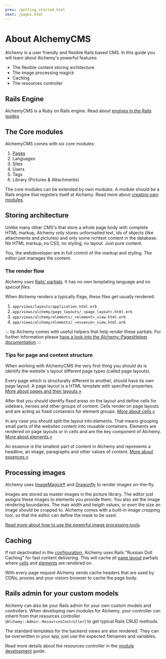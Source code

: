 ```yaml
---
prev: /getting_started.html
next: /pages.html
---
```


# About AlchemyCMS

Alchemy is a user friendly and flexible Rails based CMS. In
this guide you will learn about Alchemy's powerful features:

* The flexible content storing architecture
* The image processing magick
* Caching
* The resources controller

## Rails Engine

AlchemyCMS is a Ruby on Rails engine. Read about [engines in the Rails guides](https://guides.rubyonrails.org/engines.html).

## The Core modules

AlchemyCMS comes with six core modules:

1. [Pages](pages.html)
2. Languages
3. Sites
4. Users
5. Tags
6. Library (Pictures & Attachments)

The core modules can be extended by own modules. A module should be a Rails engine that registers itself at Alchemy. Read more about [creating own modules](create_modules.html).

## Storing architecture

Unlike many other CMS's that store a whole page body with complete HTML markup, Alchemy only stores unformatted text, ids of objects (like attachments and pictures) and only some  richtext content in the database. No HTML markup, no CSS, no styling, no layout. Just pure content.

You, the webdeveloper are in full control of the markup and styling. The editor just manages the content.

### The render flow

Alchemy uses [Rails' partials](https://guides.rubyonrails.org/layouts_and_rendering.html#using-partials). It has no own templating language and no *special files*.

When Alchemy renders a typically Page, these files get usually rendered:

1. `app/views/layouts/application.html.erb`
2. `app/views/alchemy/page_layouts/_<page_layout>.html.erb`
3. `app/views/alchemy/elements/_<element>_view.html.erb`
4. `app/views/alchemy/elements/_<essence>_view.html.erb`

::: tip
Alchemy comes with useful helpers that help render these partials. For further information please [have a look into the Alchemy::PagesHelper documentation](https://www.rubydoc.info/github/AlchemyCMS/alchemy_cms/Alchemy/PagesHelper.html)
:::

### Tips for page and content structure

When working with AlchemyCMS the very first thing you should do is identify the website´s layout different page types (called page layouts).

Every page which is structurally different to another, should have its own page layout. A page layout is a HTML template with specified properties. [More about pages and their layouts »](/pages.html#defining-page-layouts)

After that you should identify fixed areas on the layout and define cells for sidebars, heroes and other groups of content. Cells render on page layouts and are acting as fixed containers for element groups. [More about cells »](/cells.html)

In any case you should split the layout into elements. That means grouping small parts of the websites content into reusable containers. Elements are rendered on page layouts or in cells and are the key component of Alchemy. [More about elements »](/elements.html)

An essence is the smallest part of content in Alchemy and represents a headline, an image, paragraphs and other values of content. [More about essences »](/essences.html)

## Processing images

Alchemy uses [ImageMagick®](https://www.imagemagick.org) and [Dragonfly](https://markevans.github.io/dragonfly/) to render images on-the-fly.

Images are stored as master images in the picture library. The editor just assigns these images to elements you provide them. You also set the image rendering boundaries. The max width and heigth values, or even the size an image should be cropped to. Alchemy comes with a built-in image cropping tool, so that the editor can define the mask to be used.

[Read more about how to use the powerful image processing tools](render_images.html).

## Caching

If not deactivated in the [configuration](/configuration.html), Alchemy uses Rails "Russian Doll Caching" for fast content delivering. This will cache all [page layout](/pages.html) partials where [cells](/cells.html) and [elements](/elements.html) are rendered on.

With every page request Alchemy sends cache headers that are used by CDNs, proxies and your vistors browser to cache the page body.

## Rails admin for your custom models

Alchemy can also be your Rails admin for your own custom models and controllers. When developing own modules for Alchemy, your controller can inherit from that resources controller (`Alchemy::Admin::ResourcesController`) to get typical Rails CRUD methods.

The standard templates for the backend views are also rendered. They can be overwritten in your app, just use the expected filenames and variables.

Read more details about the resources controller in the [module development](/create_modules.html) guide.

